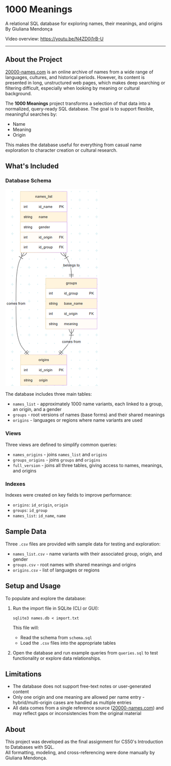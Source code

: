 # 1000 Meanings  
A relational SQL database for exploring names, their meanings, and origins  
By Giuliana Mendonça

Video overview: https://youtu.be/N4ZD0j1rB-U

---

## About the Project
[20000-names.com](https://www.20000-names.com/) is an online archive of names from a wide range of languages, cultures, and historical periods. However, its content is presented in long, unstructured web pages, which makes deep searching or filtering difficult, especially when looking by meaning or cultural background.

The **1000 Meanings** project transforms a selection of that data into a normalized, query-ready SQL database. The goal is to support flexible, meaningful searches by:

- Name
- Meaning
- Origin

This makes the database useful for everything from casual name exploration to character creation or cultural research.

## What's Included
### Database Schema
![ER Diagram](diagram.png)

The database includes three main tables:
- `names_list` - approximately 1000 name variants, each linked to a group, an origin, and a gender
- `groups` - root versions of names (base forms) and their shared meanings
- `origins` - languages or regions where name variants are used

### Views
Three views are defined to simplify common queries:
- `names_origins` - joins `names_list` and `origins`
- `groups_origins` - joins `groups` and `origins`
- `full_version` - joins all three tables, giving access to names, meanings, and origins

### Indexes
Indexes were created on key fields to improve performance:
- `origins`: `id_origin`, `origin`
- `groups`: `id_group`
- `names_list`: `id_name`, `name`

## Sample Data
Three `.csv` files are provided with sample data for testing and exploration:
- `names_list.csv` - name variants with their associated group, origin, and gender
- `groups.csv` - root names with shared meanings and origins
- `origins.csv` - list of languages or regions

## Setup and Usage
To populate and explore the database:
1. Run the import file in SQLite (CLI or GUI):
   ```
   sqlite3 names.db < import.txt
   ```

   This file will:
   - Read the schema from `schema.sql`
   - Load the `.csv` files into the appropriate tables

2. Open the database and run example queries from `queries.sql` to test functionality or explore data relationships.

## Limitations
- The database does not support free-text notes or user-generated content
- Only one origin and one meaning are allowed per name entry - hybrid/multi-origin cases are handled as multiple entries
- All data comes from a single reference source ([20000-names.com](https://www.20000-names.com/)) and may reflect gaps or inconsistencies from the original material

## About
This project was developed as the final assignment for CS50's Introduction to Databases with SQL.  
All formatting, modeling, and cross-referencing were done manually by Giuliana Mendonça.
